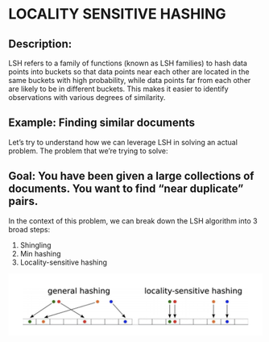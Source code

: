 # LOCALITY SENSITIVE HASHING

## Description: 
LSH refers to a family of functions (known as LSH families) to hash data points into buckets so that data points near each other are located in the same buckets with high probability, while data points far from each other are likely to be in different buckets. This makes it easier to identify observations with various degrees of similarity.

## Example: Finding similar documents
Let’s try to understand how we can leverage LSH in solving an actual problem. The problem that we’re trying to solve:
## Goal: You have been given a large collections of documents. You want to find “near duplicate” pairs.
In the context of this problem, we can break down the LSH algorithm into 3 broad steps:
1. Shingling
2. Min hashing
3. Locality-sensitive hashing

![image](https://github.com/Zaid9597/Locality-Sensitive-Hashing/blob/main/Screen%20Shot%202022-03-05%20at%209.33.49%20AM.png)
